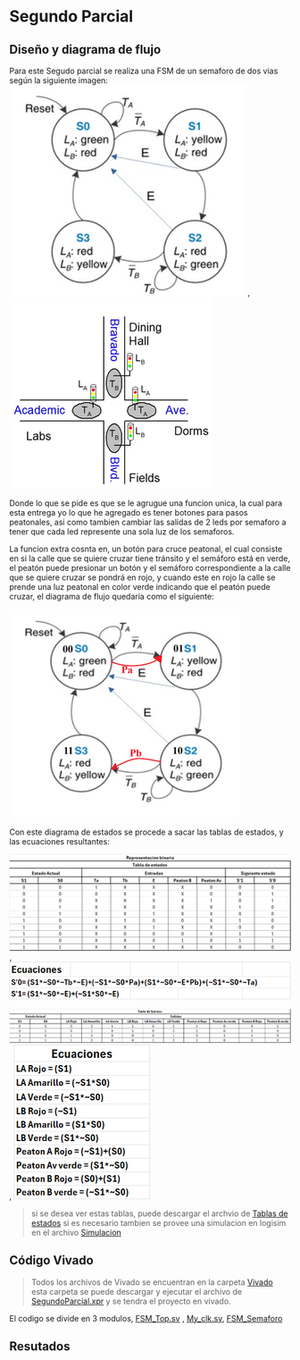# Segundo Parcial

## Diseño y diagrama de flujo
Para este Segudo parcial se realiza una FSM de un semaforo de dos vias según la siguiente imagen: 
![alt text](Imagenes/image-2.png) , ![alt text](Imagenes/image-1.png)

Donde lo que se pide es que se le agrugue una funcion unica, la cual para esta entrega yo lo que he agregado es tener botones para pasos peatonales, asi como tambien cambiar las salidas de 2 leds por semaforo a tener que cada led represente una sola luz de los semaforos.

La funcion extra cosnta en, un botón para cruce peatonal, el cual consiste en si la calle que se quiere cruzar tiene tránsito y el semáforo está en verde, el peatón puede presionar un botón y el semáforo correspondiente a la calle que se quiere cruzar se pondrá en rojo, y cuando este en rojo la calle se prende una luz peatonal en color verde indicando que el peatón puede cruzar, el diagrama de flujo quedaria como el siguiente: 

![alt text](Imagenes/image-3.png)

Con este diagrama de estados se procede a sacar las tablas de estados, y las ecuaciones resultantes:

![alt text](Imagenes/Tabla_de_Entradas.png), ![alt text](Imagenes/Ecuaciones_NextState.png)

![alt text](Imagenes/Tabla_Out.png), ![alt text](Imagenes/Ecuaciones_Output.png)

>si se desea ver estas tablas, puede descargar el archvio de [Tablas de estados](Documentos/Tablas%20de%20estados.xlsx)
>si es necesario tambien se provee una simulacion en logisim en el archivo [Simulacion](Documentos/Simulacion.circ)

## Código Vivado
>Todos los archivos de Vivado se encuentran en la carpeta [Vivado](Vivado/)
>esta carpeta se puede descargar y ejecutar el archivo de [SegundoParcial.xpr](Vivado/SegundoParcial.xpr) y se tendra
>el proyecto en vivado.

El codigo se divide en 3 modulos, [FSM_Top.sv](Vivado/SegundoParcial.srcs/sources_1/new/FSM_Top.sv) , [My_clk.sv](Vivado/SegundoParcial.srcs/sources_1/new/My_clk.sv), [FSM_Semaforo](Vivado/SegundoParcial.srcs/sources_1/new/FSM_Semaforo.sv)

## Resutados


